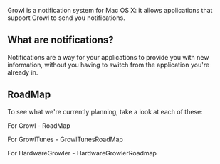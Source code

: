 Growl is a notification system for Mac OS X: it allows applications that support Growl to send you notifications.

## What are notifications? ##

Notifications are a way for your applications to provide you with new information, without you having to switch from the application you're already in.

## RoadMap ##

To see what we're currently planning, take a look at each of these:

For Growl - RoadMap

For GrowlTunes - GrowlTunesRoadMap

For HardwareGrowler - HardwareGrowlerRoadmap